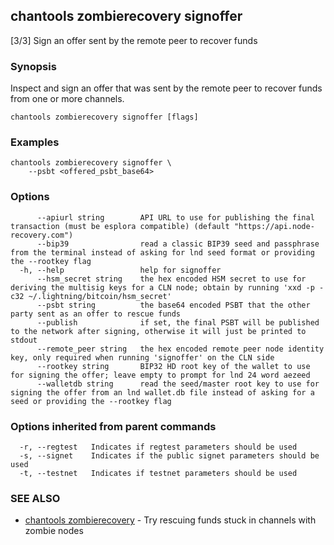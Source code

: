 ## chantools zombierecovery signoffer

[3/3] Sign an offer sent by the remote peer to recover funds

### Synopsis

Inspect and sign an offer that was sent by the remote
peer to recover funds from one or more channels.

```
chantools zombierecovery signoffer [flags]
```

### Examples

```
chantools zombierecovery signoffer \
	--psbt <offered_psbt_base64>
```

### Options

```
      --apiurl string        API URL to use for publishing the final transaction (must be esplora compatible) (default "https://api.node-recovery.com")
      --bip39                read a classic BIP39 seed and passphrase from the terminal instead of asking for lnd seed format or providing the --rootkey flag
  -h, --help                 help for signoffer
      --hsm_secret string    the hex encoded HSM secret to use for deriving the multisig keys for a CLN node; obtain by running 'xxd -p -c32 ~/.lightning/bitcoin/hsm_secret'
      --psbt string          the base64 encoded PSBT that the other party sent as an offer to rescue funds
      --publish              if set, the final PSBT will be published to the network after signing, otherwise it will just be printed to stdout
      --remote_peer string   the hex encoded remote peer node identity key, only required when running 'signoffer' on the CLN side
      --rootkey string       BIP32 HD root key of the wallet to use for signing the offer; leave empty to prompt for lnd 24 word aezeed
      --walletdb string      read the seed/master root key to use for signing the offer from an lnd wallet.db file instead of asking for a seed or providing the --rootkey flag
```

### Options inherited from parent commands

```
  -r, --regtest   Indicates if regtest parameters should be used
  -s, --signet    Indicates if the public signet parameters should be used
  -t, --testnet   Indicates if testnet parameters should be used
```

### SEE ALSO

* [chantools zombierecovery](chantools_zombierecovery.md)	 - Try rescuing funds stuck in channels with zombie nodes

